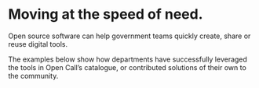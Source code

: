 # Moving at the speed of need.

Open source software can help government teams quickly create, share or reuse digital tools.

The examples below show how departments have successfully leveraged the tools in Open Call’s catalogue, or contributed solutions of their own to the community.

